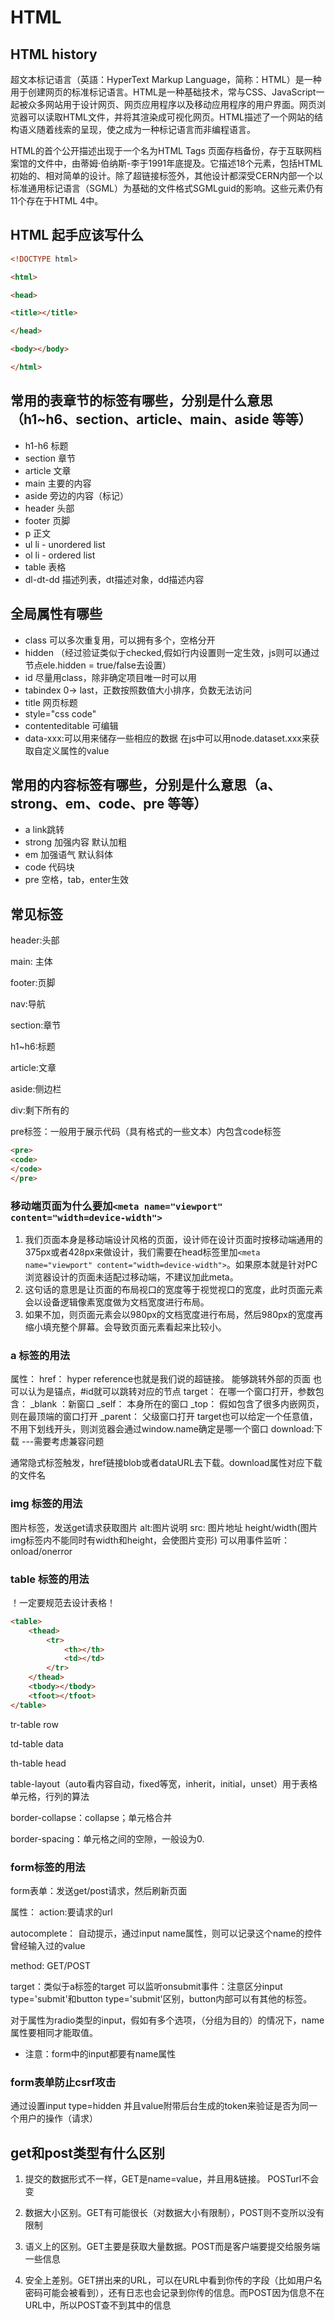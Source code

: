 # HTML
## HTML history
超文本标记语言（英語：HyperText Markup Language，简称：HTML）是一种用于创建网页的标准标记语言。HTML是一种基础技术，常与CSS、JavaScript一起被众多网站用于设计网页、网页应用程序以及移动应用程序的用户界面。网页浏览器可以读取HTML文件，并将其渲染成可视化网页。HTML描述了一个网站的结构语义随着线索的呈现，使之成为一种标记语言而非编程语言。

HTML的首个公开描述出现于一个名为HTML Tags 页面存档备份，存于互联网档案馆的文件中，由蒂姆·伯纳斯-李于1991年底提及。它描述18个元素，包括HTML初始的、相对简单的设计。除了超链接标签外，其他设计都深受CERN内部一个以标准通用标记语言（SGML）为基础的文件格式SGMLguid的影响。这些元素仍有11个存在于HTML 4中。

## HTML 起手应该写什么
```html
<!DOCTYPE html>

<html>

<head>

<title></title>

</head>

<body></body>

</html>
```

## 常用的表章节的标签有哪些，分别是什么意思（h1~h6、section、article、main、aside 等等）
* h1-h6 标题
* section 章节
* article 文章
* main 主要的内容
* aside 旁边的内容（标记）
* header 头部
* footer 页脚
* p 正文
* ul li - unordered list
* ol li - ordered list
* table 表格
* dl-dt-dd 描述列表，dt描述对象，dd描述内容

## 全局属性有哪些
* class 可以多次重复用，可以拥有多个，空格分开
* hidden （经过验证类似于checked,假如行内设置则一定生效，js则可以通过节点ele.hidden = true/false去设置）
* id 尽量用class，除非确定项目唯一时可以用
* tabindex 0-> last，正数按照数值大小排序，负数无法访问
* title 网页标题
* style="css code" 
* contenteditable 可编辑
* data-xxx:可以用来储存一些相应的数据 在js中可以用node.dataset.xxx来获取自定义属性的value

## 常用的内容标签有哪些，分别是什么意思（a、strong、em、code、pre 等等）
* a link跳转
* strong 加强内容 默认加粗
* em 加强语气 默认斜体
* code 代码块
* pre 空格，tab，enter生效

## 常见标签
header:头部

main: 主体

footer:页脚

nav:导航

section:章节

h1~h6:标题

article:文章

aside:侧边栏

div:剩下所有的

pre标签：一般用于展示代码（具有格式的一些文本）内包含code标签
```html
<pre>
<code>
</code>
</pre>
```

### 移动端页面为什么要加`<meta name="viewport" content="width=device-width">`

1. 我们页面本身是移动端设计风格的页面，设计师在设计页面时按移动端通用的375px或者428px来做设计，我们需要在head标签里加`<meta name="viewport" content="width=device-width">`。如果原本就是针对PC浏览器设计的页面未适配过移动端，不建议加此meta。
2. 这句话的意思是让页面的布局视口的宽度等于视觉视口的宽度，此时页面元素会以设备逻辑像素宽度做为文档宽度进行布局。
3. 如果不加，则页面元素会以980px的文档宽度进行布局，然后980px的宽度再缩小填充整个屏幕。会导致页面元素看起来比较小。

### a 标签的用法
属性：
href： hyper reference也就是我们说的超链接。 能够跳转外部的页面
也可以认为是锚点，#id就可以跳转对应的节点
target： 在哪一个窗口打开，参数包含：
_blank ：新窗口
_self： 本身所在的窗口
_top： 假如包含了很多内嵌网页，则在最顶端的窗口打开
_parent： 父级窗口打开
target也可以给定一个任意值，不用下划线开头，则浏览器会通过window.name确定是哪一个窗口
download:下载 ---需要考虑兼容问题

通常隐式标签触发，href链接blob或者dataURL去下载。download属性对应下载的文件名

### img 标签的用法
图片标签，发送get请求获取图片
alt:图片说明
src: 图片地址
height/width(图片img标签内不能同时有width和height，会使图片变形)
可以用事件监听：onload/onerror

### table 标签的用法
！一定要规范去设计表格！
```html
<table>
    <thead>
        <tr>
            <th></th>
            <td></td>
        </tr>
    </thead>
    <tbody></tbody>
    <tfoot></tfoot>
</table>
```
tr-table row

td-table data

th-table head

table-layout（auto看内容自动，fixed等宽，inherit，initial，unset）用于表格单元格，行列的算法

border-collapse：collapse；单元格合并

border-spacing：单元格之间的空隙，一般设为0.

### form标签的用法
form表单：发送get/post请求，然后刷新页面

属性：
action:要请求的url

autocomplete： 自动提示，通过input name属性，则可以记录这个name的控件曾经输入过的value

method: GET/POST

target：类似于a标签的target
可以监听onsubmit事件：注意区分input type='submit'和button type='submit'区别，button内部可以有其他的标签。

对于属性为radio类型的input，假如有多个选项，（分组为目的）的情况下，name属性要相同才能取值。

* 注意：form中的input都要有name属性

### form表单防止csrf攻击
通过设置input type=hidden 并且value附带后台生成的token来验证是否为同一个用户的操作（请求）

## get和post类型有什么区别
1. 提交的数据形式不一样，GET是name=value，并且用&链接。 POSTurl不会变

2. 数据大小区别。GET有可能很长（对数据大小有限制），POST则不变所以没有限制

3. 语义上的区别。GET主要是获取大量数据。POST而是客户端要提交给服务端一些信息

4. 安全上差别。GET拼出来的URL，可以在URL中看到你传的字段（比如用户名密码可能会被看到），还有日志也会记录到你传的信息。而POST因为信息不在URL中，所以POST查不到其中的信息